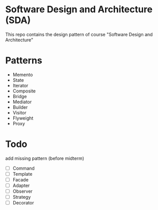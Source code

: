 # Software Design and Architecture (SDA) 
This repo contains the design pattern of course "Software Design and Architecture"

# Patterns

- Memento
- State
- Iterator
- Composite
- Bridge
- Mediator
- Builder
- Visitor
- Flyweight
- Proxy

# Todo
add missing pattern (before midterm)

- [ ] Command
- [ ] Template
- [ ] Facade
- [ ] Adapter
- [ ] Observer
- [ ] Strategy
- [ ] Decorator